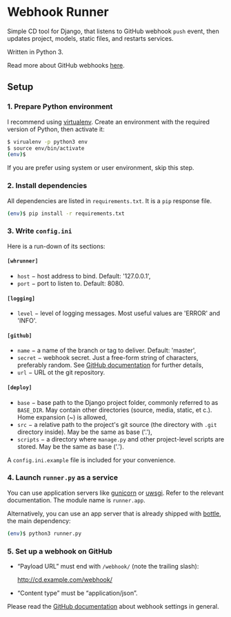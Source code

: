 # Webhook Runner

Simple CD tool for Django, that listens to GitHub webhook `push` event, then
updates project, models, static files, and restarts services.

Written in Python 3.

Read more about GitHub webhooks [here](https://developer.github.com/webhooks/).

## Setup

### 1. Prepare Python environment

I recommend using [virtualenv](https://virtualenv.pypa.io/). Create an
environment with the required version of Python, then activate it:

```bash
$ virualenv -p python3 env
$ source env/bin/activate
(env)$
```

If you are prefer using system or user environment, skip this step.

### 2. Install dependencies

All dependencies are listed in `requirements.txt`. It is a `pip` response
file.

```bash
(env)$ pip install -r requirements.txt
```

### 3. Write `config.ini`

Here is a run-down of its sections:

#### `[whrunner]`
- `host` − host address to bind. Default: '127.0.0.1',
- `port` − port to listen to. Default: 8080.

#### `[logging]`
- `level` − level of logging messages. Most useful values are 'ERROR' and
'INFO'.

#### `[github]`
- `name` − a name of the branch or tag to deliver. Default: 'master',
- `secret` − webhook secret. Just a free-form string of characters,
preferably random. See
[GitHub documentation](https://developer.github.com/webhooks/creating/#setting-up-a-webhook)
for further details,
- `url` − URL ot the git repository.

#### `[deploy]`
- `base` − base path to the Django project folder, commonly referred to as
`BASE_DIR`. May contain other directories (source, media, static, et c.).
Home expansion (~) is allowed,
- `src` − a relative path to the project's git source (the directory with
`.git` directory inside). May be the same as base ('.'),
- `scripts` − a directory where `manage.py` and other project-level scripts
are stored. May be the same as base ('.').

A `config.ini.example` file is included for your convenience.

### 4. Launch `runner.py` as a service

You can use application servers like [gunicorn](https://gunicorn.org/) or
[uwsgi](https://uwsgi-docs.readthedocs.io/). Refer to the relevant
documentation. The module name is `runner.app`.

Alternatively, you can use an app server that is already shipped with
[bottle](https://bottlepy.org/), the main dependency:

```bash
(env)$ python3 runner.py
```

### 5. Set up a webhook on GitHub

- “Payload URL” must end with `/webhook/` (note the trailing slash):

  http://cd.example.com/webhook/

- “Content type” must be “application/json”.

Please read the [GitHub
documentation](https://developer.github.com/webhooks/creating/#setting-up-a-webhook)
about webhook settings in general.